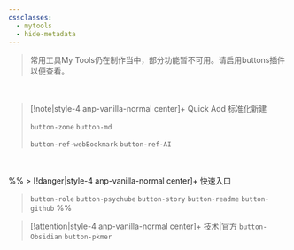 ```yaml
---
cssclasses:
  - mytools
  - hide-metadata
---
```


> 常用工具My Tools仍在制作当中，部分功能暂不可用。请启用buttons插件以便查看。

<div style="height: 20px"></div>

> [!note|style-4 anp-vanilla-normal center]+ Quick Add 标准化新建
> 
> `button-zone`  `button-md`
> 
>  `button-ref-webBookmark` `button-ref-AI`

<div style="height: 20px"></div>

%% > [!danger|style-4 anp-vanilla-normal center]+ 快速入口
> 
> `button-role` `button-psychube` `button-story` `button-readme` `button-github`
 %%


> [!attention|style-4 anp-vanilla-normal center]+ 技术|官方
> `button-Obsidian` `button-pkmer` 
